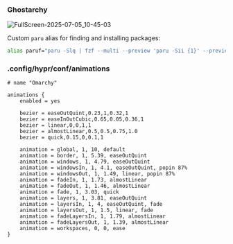 ### Ghostarchy

![FullScreen-2025-07-05_10-45-03](https://github.com/user-attachments/assets/fb2f19e1-2020-4b37-b863-0aadd13af356)

Custom `paru` alias for finding and installing packages:

```bash
alias paruf="paru -Slq | fzf --multi --preview 'paru -Sii {1}' --preview-window=down:75% | xargs -ro paru -S"
```


### .config/hypr/conf/animations
````
# name "Omarchy"

animations {
    enabled = yes

    bezier = easeOutQuint,0.23,1,0.32,1
    bezier = easeInOutCubic,0.65,0.05,0.36,1
    bezier = linear,0,0,1,1
    bezier = almostLinear,0.5,0.5,0.75,1.0
    bezier = quick,0.15,0,0.1,1
    
    animation = global, 1, 10, default
    animation = border, 1, 5.39, easeOutQuint
    animation = windows, 1, 4.79, easeOutQuint
    animation = windowsIn, 1, 4.1, easeOutQuint, popin 87%
    animation = windowsOut, 1, 1.49, linear, popin 87%
    animation = fadeIn, 1, 1.73, almostLinear
    animation = fadeOut, 1, 1.46, almostLinear
    animation = fade, 1, 3.03, quick
    animation = layers, 1, 3.81, easeOutQuint
    animation = layersIn, 1, 4, easeOutQuint, fade
    animation = layersOut, 1, 1.5, linear, fade
    animation = fadeLayersIn, 1, 1.79, almostLinear
    animation = fadeLayersOut, 1, 1.39, almostLinear
    animation = workspaces, 0, 0, ease
}
````
